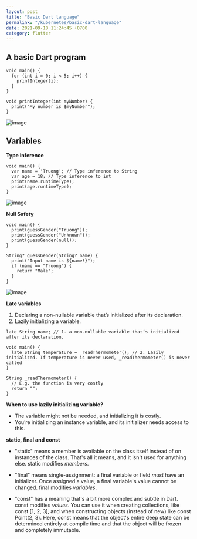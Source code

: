 ```yaml
---
layout: post
title: "Basic Dart language"
permalink: "/kubernetes/basic-dart-language"
date: 2021-09-18 11:24:45 +0700
category: flutter
---
```

## A basic Dart program
```
void main() {
  for (int i = 0; i < 5; i++) {
    printInteger(i);
  }
}

void printInteger(int myNumber) {
  print("My number is $myNumber");
}
```
![image](https://user-images.githubusercontent.com/26586150/133914368-bdafb2f9-08c8-484c-9583-1e0371186de6.png)

## Variables
**Type inference**
```
void main() {
  var name = 'Truong'; // Type inference to String
  var age = 18; // Type inference to int
  print(name.runtimeType);
  print(age.runtimeType);
}
```
![image](https://user-images.githubusercontent.com/26586150/133914491-9594acc8-be7b-415e-acf4-a5f241e23f5a.png)

**Null Safety**
```
void main() {
  print(guessGender("Truong"));
  print(guessGender("Unknown"));
  print(guessGender(null));
}

String? guessGender(String? name) {
  print("Input name is ${name!}");
  if (name == "Truong") {
    return "Male";
  }
}
```
![image](https://user-images.githubusercontent.com/26586150/133914682-f3cc6ca2-c6d0-4f8e-bb8d-bb2ee382abb2.png)

**Late variables**
1. Declaring a non-nullable variable that’s initialized after its declaration.
2. Lazily initializing a variable.

```
late String name; // 1. a non-nullable variable that’s initialized after its declaration.

void main() {
  late String temperature = _readThermometer(); // 2. Lazily initialized. If temperature is never used, _readThermometer() is never called
}

String _readThermometer() {
  // E.g. the function is very costly
  return "";
}
```

**When to use lazily initializing variable?**
- The variable might not be needed, and initializing it is costly.
- You’re initializing an instance variable, and its initializer needs access to this.

**static, final and const**
- "static" means a member is available on the class itself instead of on instances of the class. That's all it means, and it isn't used for anything else. static modifies *members*.

- "final" means single-assignment: a final variable or field *must* have an initializer. Once assigned a value, a final variable's value cannot be changed. final modifies *variables*.

- "const" has a meaning that's a bit more complex and subtle in Dart. const modifies *values*. You can use it when creating collections, like const [1, 2, 3], and when constructing objects (instead of new) like const Point(2, 3). Here, const means that the object's entire deep state can be determined entirely at compile time and that the object will be frozen and completely immutable.




